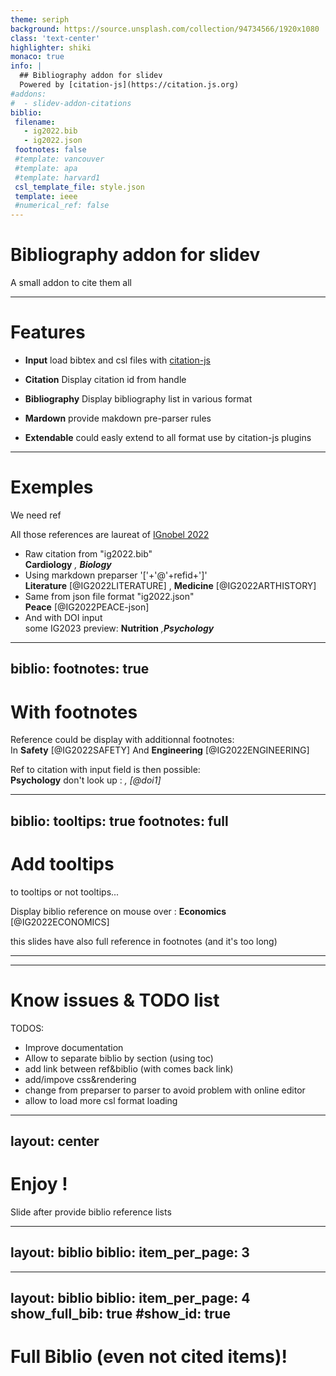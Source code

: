 ```yaml
---
theme: seriph
background: https://source.unsplash.com/collection/94734566/1920x1080
class: 'text-center'
highlighter: shiki
monaco: true
info: |
  ## Bibliography addon for slidev
  Powered by [citation-js](https://citation.js.org)
#addons:
#  - slidev-addon-citations
biblio:
 filename:
   - ig2022.bib
   - ig2022.json
 footnotes: false
 #template: vancouver
 #template: apa
 #template: harvard1
 csl_template_file: style.json
 template: ieee
 #numerical_ref: false
---
```


# Bibliography addon for slidev

A small addon to cite them all

---

# Features

- **Input** load bibtex and csl files with [citation-js](https://citation.js.org)
- **Citation** Display citation id from handle
- **Bibliography** Display bibliography list in various format

- **Mardown**  provide makdown pre-parser rules
- **Extendable**  could easly extend to all format use by citation-js plugins

---

# Exemples
We need ref

All those references are laureat of [IGnobel 2022](https://improbable.com/ig/2022-ceremony)

- Raw citation from "ig2022.bib"   
**Cardiology** <Cite bref="IG2022CARDIOLOGY"/>, **Biology** <Cite bref="IG2022BIOLOGY" />   
- Using markdown preparser '['+'@'+refid+']'    
**Literature** [@IG2022LITERATURE] , **Medicine** [@IG2022ARTHISTORY]   
- Same from json file format "ig2022.json"    
**Peace** [@IG2022PEACE-json]
- And with DOI input    
some IG2023 preview:  **Nutrition** <Cite input="doi.org/10.1145/1959826.1959860" />,**Psychology** <Cite input="10.1037/h0028070" bref="doi1" />

---
biblio:
  footnotes: true
---

# With footnotes
<small><mingcute-foot-fill /> <mingcute-foot-fill /> <mingcute-foot-fill /></small>

Reference could be display with additionnal footnotes:   
In **Safety** [@IG2022SAFETY] And **Engineering** [@IG2022ENGINEERING]


Ref to citation with input field is then possible:   
**Psychology** don't look up : <Cite bref="doi1" />, [@doi1]

---
biblio:
  tooltips: true
  footnotes: full
---
# Add tooltips

to tooltips or not tooltips...

Display biblio reference on mouse over : **Economics** [@IG2022ECONOMICS]

this slides have also full reference in footnotes (and it's too long)

---
---
# Know issues & TODO list

TODOS:   
- Improve documentation
- Allow to separate biblio by section (using toc)
- add link between ref&biblio (with comes back link)
- add/impove css&rendering
- change from preparser to parser to avoid problem with online editor
- allow to load more csl format loading

---
layout: center
---
# Enjoy !
Slide after provide biblio reference lists

---
layout: biblio
biblio:
  item_per_page: 3
---

---
layout: biblio
biblio:
  item_per_page: 4
  show_full_bib: true
  #show_id: true
---
# Full Biblio (even not cited items)!
